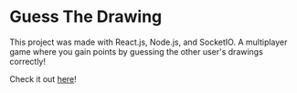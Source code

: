 # Guess The Drawing

This project was made with React.js, Node.js, and SocketIO.
A multiplayer game where you gain points by guessing the other user's drawings correctly!

Check it out [here](https://skribbleguess.tech/)!